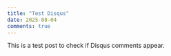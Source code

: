 ```yaml
---
title: "Test Disqus"
date: 2025-08-04
comments: true
---
```


This is a test post to check if Disqus comments appear.